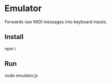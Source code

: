 # Emulator

Forwards raw MIDI messages into keyboard inputs.

## Install

npm i

## Run

node emulator.js
